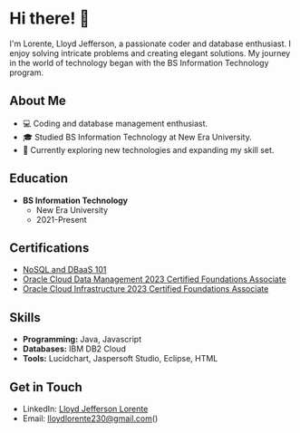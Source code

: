 # Hi there! 👋

I'm Lorente, Lloyd Jefferson, a passionate coder and database enthusiast. I enjoy solving intricate problems and creating elegant solutions. My journey in the world of technology began with the BS Information Technology program.

## About Me

- 💻 Coding and database management enthusiast.
- 🎓 Studied BS Information Technology at New Era University.
- 🌱 Currently exploring new technologies and expanding my skill set.

## Education

- **BS Information Technology**
  - New Era University
  - 2021-Present

## Certifications

- [NoSQL and DBaaS 101](https://courses.cognitiveclass.ai/certificates/de6364bff5154037937b270d8bb97c60#)
- [Oracle Cloud Data Management 2023 Certified Foundations Associate](https://catalog-education.oracle.com/pls/certview/sharebadge?id=6AAF413BE1D890C581D4C8FE946F54CCAFDF9BF7C9E50937AF796230C042F165)
- [Oracle Cloud Infrastructure 2023 Certified Foundations Associate](https://catalog-education.oracle.com/pls/certview/sharebadge?id=D445D213AB638D570147DCCD91BC0A07C1C8BCC8F028266987EDCAD6516993D4)

## Skills

- **Programming:** Java, Javascript
- **Databases:** IBM DB2 Cloud
- **Tools:** Lucidchart, Jaspersoft Studio, Eclipse, HTML

## Get in Touch

- LinkedIn: [Lloyd Jefferson Lorente](https://www.linkedin.com/in/lloyd-lorente-643452235/)
- Email: lloydlorente230@gmail.com()
